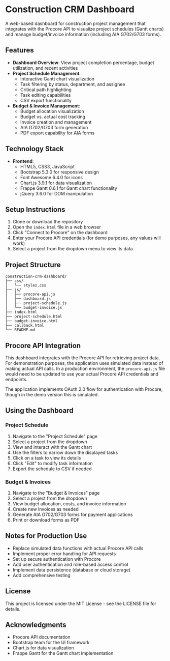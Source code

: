 # Construction CRM Dashboard

A web-based dashboard for construction project management that integrates with the Procore API to visualize project schedules (Gantt charts) and manage budget/invoice information (including AIA G702/G703 forms).

## Features

- **Dashboard Overview**: View project completion percentage, budget utilization, and recent activities
- **Project Schedule Management**:
  - Interactive Gantt chart visualization
  - Task filtering by status, department, and assignee
  - Critical path highlighting
  - Task editing capabilities
  - CSV export functionality
- **Budget & Invoice Management**:
  - Budget allocation visualization
  - Budget vs. actual cost tracking
  - Invoice creation and management
  - AIA G702/G703 form generation
  - PDF export capability for AIA forms

## Technology Stack

- **Frontend**:
  - HTML5, CSS3, JavaScript
  - Bootstrap 5.3.0 for responsive design
  - Font Awesome 6.4.0 for icons
  - Chart.js 3.9.1 for data visualization
  - Frappe Gantt 0.6.1 for Gantt chart functionality
  - jQuery 3.6.0 for DOM manipulation

## Setup Instructions

1. Clone or download the repository
2. Open the `index.html` file in a web browser
3. Click "Connect to Procore" on the dashboard
4. Enter your Procore API credentials (for demo purposes, any values will work)
5. Select a project from the dropdown menu to view its data

## Project Structure

```
construction-crm-dashboard/
├── css/
│   └── styles.css
├── js/
│   ├── procore-api.js
│   ├── dashboard.js
│   ├── project-schedule.js
│   └── budget-invoice.js
├── index.html
├── project-schedule.html
├── budget-invoice.html
├── callback.html
└── README.md
```

## Procore API Integration

This dashboard integrates with the Procore API for retrieving project data. For demonstration purposes, the application uses simulated data instead of making actual API calls. In a production environment, the `procore-api.js` file would need to be updated to use your actual Procore API credentials and endpoints.

The application implements OAuth 2.0 flow for authentication with Procore, though in the demo version this is simulated.

## Using the Dashboard

### Project Schedule

1. Navigate to the "Project Schedule" page
2. Select a project from the dropdown
3. View and interact with the Gantt chart
4. Use the filters to narrow down the displayed tasks
5. Click on a task to view its details
6. Click "Edit" to modify task information
7. Export the schedule to CSV if needed

### Budget & Invoices

1. Navigate to the "Budget & Invoices" page
2. Select a project from the dropdown
3. View budget allocation, costs, and invoice information
4. Create new invoices as needed
5. Generate AIA G702/G703 forms for payment applications
6. Print or download forms as PDF

## Notes for Production Use

- Replace simulated data functions with actual Procore API calls
- Implement proper error handling for API requests
- Set up secure authentication with Procore
- Add user authentication and role-based access control
- Implement data persistence (database or cloud storage)
- Add comprehensive testing

## License

This project is licensed under the MIT License - see the LICENSE file for details.

## Acknowledgments

- Procore API documentation
- Bootstrap team for the UI framework
- Chart.js for data visualization
- Frappe Gantt for the Gantt chart implementation